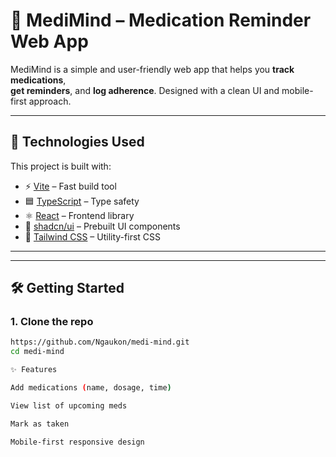 # 💊 MediMind – Medication Reminder Web App

MediMind is a simple and user-friendly web app that helps you **track medications**,  
**get reminders**, and **log adherence**. Designed with a clean UI and mobile-first approach.

---

## 🚀 Technologies Used
This project is built with:

- ⚡ [Vite](https://vitejs.dev/) – Fast build tool
- 🟦 [TypeScript](https://www.typescriptlang.org/) – Type safety
- ⚛️ [React](https://react.dev/) – Frontend library
- 🎨 [shadcn/ui](https://ui.shadcn.com/) – Prebuilt UI components
- 🎀 [Tailwind CSS](https://tailwindcss.com/) – Utility-first CSS

---


---

## 🛠️ Getting Started

### 1. Clone the repo
```bash
https://github.com/Ngaukon/medi-mind.git
cd medi-mind

✨ Features

Add medications (name, dosage, time)

View list of upcoming meds

Mark as taken

Mobile-first responsive design



